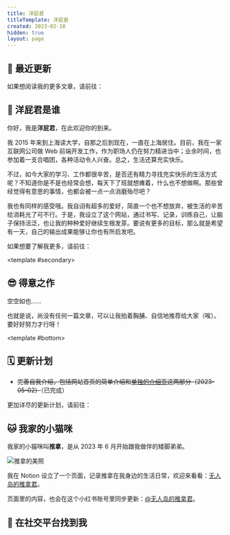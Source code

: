 ```yaml
---
title: 洋屁君
titleTemplate: 洋屁君
created: 2023-02-10
hidden: true
layout: page
---
```


<script setup>
import Home from '@/components/layout/Home.vue'
import FeaturedList from '@/components/FeaturedList.vue'
import LatestList from '@/components/LatestList.vue'
import Profile from '@/components/about/Profile.vue'
import Social from '@/components/about/Social.vue'
</script>

<Home>

## 🍙 最近更新

<LatestList />

如果想阅读我的更多文章，请前往：

<PostItem
  :info="{
    title: '📃 历史档案',
    url: '/about/history',
    summary: '一览无余地罗列了本站所有的文章内容，并且可以按照标题搜索哦～'
  }"
/>

## 🤔️ 洋屁君是谁

<Profile />

你好，我是**洋屁君**，在此欢迎你的到来。

我 2015 年来到上海读大学，自那之后到现在，一直在上海居住。目前，我在一家互联网公司做 Web 前端开发工作，作为职场人仍在努力精进当中；业余时间，也参加着一支合唱团，各种活动令人兴奋。总之，生活还算充实快乐。

不过，如今大家的学习、工作都很辛苦，是否还有精力寻找充实快乐的生活方式呢？不知道你是不是也经常会想，每天下了班就想瘫着，什么也不想做啊。那些曾经觉得有意思的事情，也都会被一点一点消磨殆尽吧？

我也有同样的感受哦。我自诩有超多的爱好，简直一个也不想放弃，被生活的辛苦给消耗光了可不行。于是，我设立了这个网站，通过书写、记录，训练自己，让脑子保持活泛，也让我的种种爱好继续生根发芽。要说有更多的目标，那么就是希望有一天，自己的输出成果能够让你也有所启发吧。

如果想要了解我更多，请前往：

<PostItem
  :info="{
    title: '🤔️ 洋屁君是谁啊？',
    url: '/about/',
    summary: '那么让我稍微详细地介绍一下自己，以及设立这个网站的初衷吧～'
  }"
/>

<template #secondary>

## 😎 得意之作

空空如也……

<!-- <FeaturedList /> -->

<p class="small-text secondary-text">也就是说，尚没有任何一篇文章，可以让我拍着胸脯、自信地推荐给大家（唉）。要好好努力才行呀！</p>

</template>

<template #bottom>

## 🗓️ 更新计划
- ~~完善自我介绍，包括网站首页的简单介绍和[单独的介绍页](/about/)这两部分（2023-05-02）~~（已完成）

更加详尽的更新计划，请前往：

<PostItem
  :info="{
    title: '🤯 洋屁君在忙些什么？',
    url: '/about/plan/',
    summary: '最近的新想法，以及挖的新坑！'
  }"
/>

## 🐱 我家的小猫咪

我家的小猫咪叫**推拿**，是从 2023 年 6 月开始跟我做伴的矮脚弟弟。

![推拿的美照](/images/tuina.webp)

我在 Notion 设立了一个页面，记录推拿在我身边的生活日常，欢迎来看看：[无人岛的推拿君](https://zlliang.notion.site/9f98d55919714fafac52a3a83c146c5d)。

页面里的内容，也会在这个小红书账号里同步更新：[@无人岛的推拿君](https://www.xiaohongshu.com/user/profile/63c5ee5c000000002702b4a2)。

## 📡 在社交平台找到我

<Social />

</template>

</Home>
